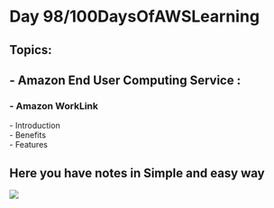 <h1>Day 98/100DaysOfAWSLearning</h1>


<h2>Topics:</h2>


<h2> - Amazon End User Computing Service : </h2>
  <h3> - Amazon WorkLink </h3>
          - Introduction <br>
          - Benefits <br>
          - Features <br>
         
       
   <h2> Here you have notes in Simple and easy way </h2>
   
   <img src = "https://github.com/thetechgirlgita/100-days-of-aws-learning/blob/master/Images/Day97/97.jpg?raw=true">
  
  
 
